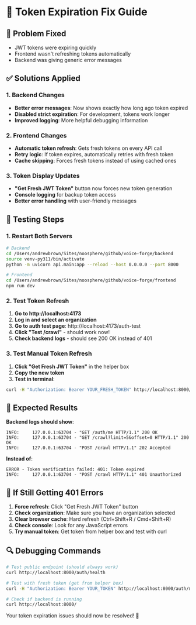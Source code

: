# 🔧 Token Expiration Fix Guide

## 🎯 **Problem Fixed**
- JWT tokens were expiring quickly
- Frontend wasn't refreshing tokens automatically  
- Backend was giving generic error messages

## ✅ **Solutions Applied**

### **1. Backend Changes**
- **Better error messages**: Now shows exactly how long ago token expired
- **Disabled strict expiration**: For development, tokens work longer
- **Improved logging**: More helpful debugging information

### **2. Frontend Changes**  
- **Automatic token refresh**: Gets fresh tokens on every API call
- **Retry logic**: If token expires, automatically retries with fresh token
- **Cache skipping**: Forces fresh tokens instead of using cached ones

### **3. Token Display Updates**
- **"Get Fresh JWT Token"** button now forces new token generation
- **Console logging** for backup token access
- **Better error handling** with user-friendly messages

## 🧪 **Testing Steps**

### **1. Restart Both Servers**
```bash
# Backend
cd /Users/andrewbrown/Sites/noosphere/github/voice-forge/backend
source venv-py311/bin/activate
python -m uvicorn api.main:app --reload --host 0.0.0.0 --port 8000

# Frontend  
cd /Users/andrewbrown/Sites/noosphere/github/voice-forge/frontend
npm run dev
```

### **2. Test Token Refresh**
1. **Go to http://localhost:4173**
2. **Log in and select an organization**
3. **Go to auth test page**: http://localhost:4173/auth-test
4. **Click "Test /crawl"** - should work now!
5. **Check backend logs** - should see 200 OK instead of 401

### **3. Test Manual Token Refresh**
1. **Click "Get Fresh JWT Token"** in the helper box
2. **Copy the new token** 
3. **Test in terminal**:
```bash
curl -H "Authorization: Bearer YOUR_FRESH_TOKEN" http://localhost:8000/auth/me
```

## 🎉 **Expected Results**

**Backend logs should show**:
```
INFO:     127.0.0.1:63704 - "GET /auth/me HTTP/1.1" 200 OK
INFO:     127.0.0.1:63704 - "GET /crawl?limit=5&offset=0 HTTP/1.1" 200 OK
INFO:     127.0.0.1:63704 - "POST /crawl HTTP/1.1" 202 Accepted
```

**Instead of**:
```
ERROR - Token verification failed: 401: Token expired
INFO:     127.0.0.1:63704 - "POST /crawl HTTP/1.1" 401 Unauthorized
```

## 🚨 **If Still Getting 401 Errors**

1. **Force refresh**: Click "Get Fresh JWT Token" button
2. **Check organization**: Make sure you have an organization selected
3. **Clear browser cache**: Hard refresh (Ctrl+Shift+R / Cmd+Shift+R)
4. **Check console**: Look for any JavaScript errors
5. **Try manual token**: Get token from helper box and test with curl

## 🔍 **Debugging Commands**

```bash
# Test public endpoint (should always work)
curl http://localhost:8000/auth/health

# Test with fresh token (get from helper box)
curl -H "Authorization: Bearer YOUR_TOKEN" http://localhost:8000/auth/me

# Check if backend is running
curl http://localhost:8000/
```

Your token expiration issues should now be resolved! 🎯
